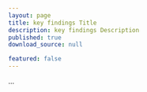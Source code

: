 ```yaml
---
layout: page
title: key findings Title
description: key findings Description
published: true
download_source: null 

featured: false
---
```

...